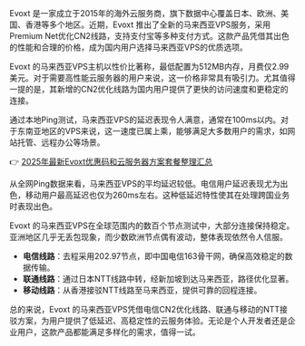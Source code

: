 
Evoxt 是一家成立于2015年的海外云服务商，旗下数据中心覆盖日本、欧洲、美国、香港等多个地区。近期，Evoxt 推出了全新的马来西亚VPS服务，采用Premium Net优化CN2线路，支持支付宝等多种支付方式。这款产品凭借其出色的性能和合理的价格，成为国内用户选择马来西亚VPS的优质选项。


Evoxt 的马来西亚VPS主机以性价比著称，最低配置为512MB内存，月费仅2.99美元。对于需要高性能云服务器的用户来说，这一价格非常具有吸引力。尤其值得一提的是，其新增的CN2优化线路为国内用户提供了更快的访问速度和更稳定的连接。


通过本地Ping测试，马来西亚VPS的延迟表现令人满意，通常在100ms以内。对于东南亚地区的VPS来说，这一速度已属上乘，能够满足大多数用户的需求，如网站托管、远程办公等场景。

👉 [2025年最新Evoxt优惠码和云服务器方案套餐整理汇总](https://bit.ly/evoxt)


从全网Ping数据来看，马来西亚VPS的平均延迟较低。电信用户延迟表现尤为出色，移动用户最高延迟也仅为260ms左右。这种低延迟特性使其在处理跨国业务时表现出色。


Evoxt 的马来西亚VPS在全球范围内的数百个节点测试中，大部分连接保持稳定。亚洲地区几乎无丢包现象，而少数欧洲节点偶有波动，整体表现依然令人信服。


- **电信线路**：去程采用202.97节点，即中国电信163骨干网，确保高效稳定的数据传输。
- **联通线路**：通过日本NTT线路中转，经新加坡到达马来西亚，路径优化显著。
- **移动线路**：从香港接驳NTT线路至马来西亚，提供可靠的回程连接。


总的来说，Evoxt 的马来西亚VPS凭借电信CN2优化线路、联通与移动的NTT接驳方案，为用户提供了低延迟、高稳定性的云服务体验。无论是个人开发者还是企业用户，这款产品都能满足多样化的需求，值得一试。
